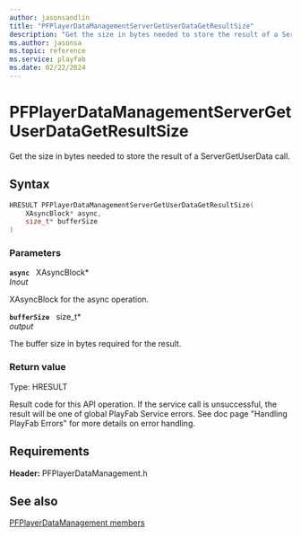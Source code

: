 ```yaml
---
author: jasonsandlin
title: "PFPlayerDataManagementServerGetUserDataGetResultSize"
description: "Get the size in bytes needed to store the result of a ServerGetUserData call."
ms.author: jasonsa
ms.topic: reference
ms.service: playfab
ms.date: 02/22/2024
---
```


# PFPlayerDataManagementServerGetUserDataGetResultSize  

Get the size in bytes needed to store the result of a ServerGetUserData call.  

## Syntax  
  
```cpp
HRESULT PFPlayerDataManagementServerGetUserDataGetResultSize(  
    XAsyncBlock* async,  
    size_t* bufferSize  
)  
```  
  
### Parameters  
  
**`async`** &nbsp; XAsyncBlock*  
*_Inout_*  
  
XAsyncBlock for the async operation.  
  
**`bufferSize`** &nbsp; size_t*  
*output*  
  
The buffer size in bytes required for the result.  
  
  
### Return value
Type: HRESULT
  
Result code for this API operation. If the service call is unsuccessful, the result will be one of global PlayFab Service errors. See doc page "Handling PlayFab Errors" for more details on error handling.
  
  
## Requirements  
  
**Header:** PFPlayerDataManagement.h
  
## See also  
[PFPlayerDataManagement members](../pfplayerdatamanagement_members.md)  

  
  
